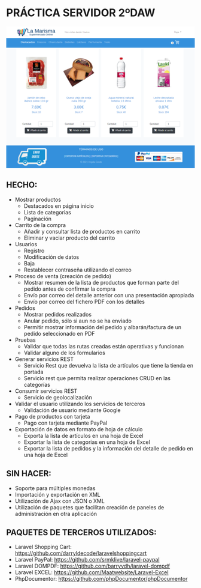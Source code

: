 # PRÁCTICA SERVIDOR 2ºDAW

![Preview](https://github.com/angelaconde/tienda/blob/master/preview.png)

## HECHO:

- Mostrar productos
    - Destacados en página inicio
    - Lista de categorias
    - Paginación
- Carrito de la compra
    - Añadir y consultar lista de productos en carrito
    - Eliminar y vaciar producto del carrito
- Usuarios
    - Registro
    - Modificación de datos
    - Baja
    - Restablecer contraseña utilizando el correo
- Proceso de venta (creación de pedido)
    - Mostrar resumen de la lista de productos que forman parte del pedido antes de confirmar la compra
    - Envío por correo del detalle anterior con una presentación apropiada
    - Envío por correo del fichero PDF con los detalles
- Pedidos
    - Mostrar pedidos realizados
    - Anular pedido, sólo si aun no se ha enviado
    - Permitir mostrar información del pedido y albarán/factura de un pedido seleccionado en PDF
- Pruebas
    - Validar que todas las rutas creadas están operativas y funcionan
    - Validar alguno de los formularios
- Generar servicios REST
    - Servicio Rest que devuelva la lista de artículos que tiene la tienda en portada
    - Servicio rest que permita realizar operaciones CRUD en las categorías
- Consumir servicios REST
    - Servicio de geolocalización
- Validar el usuario utilizando los servicios de terceros
    - Validación de usuario mediante Google
- Pago de productos con tarjeta
    - Pago con tarjeta mediante PayPal
- Exportación de datos en formato de hoja de cálculo
    - Exporta la lista de artículos en una hoja de Excel
    - Exportar la lista de categorias en una hoja de Excel
    - Exportar la lista de pedidos y la información del detalle de pedido en una hoja de Excel

## SIN HACER:
- Soporte para múltiples monedas
- Importación y exportación en XML
- Utilización de Ajax con JSON o XML
- Utilización de paquetes que facilitan creación de paneles de administración en otra aplicación

## PAQUETES DE TERCEROS UTILIZADOS:
- Laravel Shopping Cart: https://github.com/darryldecode/laravelshoppingcart
- Laravel PayPal: https://github.com/srmklive/laravel-paypal
- Laravel DOMPDF: https://github.com/barryvdh/laravel-dompdf
- Laravel EXCEL: https://github.com/Maatwebsite/Laravel-Excel
- PhpDocumentor: https://github.com/phpDocumentor/phpDocumentor